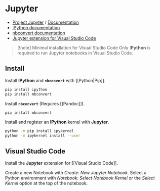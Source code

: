 # Jupyter

- [Project Jupyter](https://jUpyter.org) / [Documentation](https://docs.jupyter.org/en/latest/)
- [IPython documentation](https://ipython.readthedocs.io)
- [nbconvert documentation](https://nbconvert.readthedocs.io/en/latest/)
- [Jupyter extension for Visual Studio Code](https://marketplace.visualstudio.com/items?itemName=ms-toolsai.jupyter)

> [!note] Minimal installation for Visual Studio Code
> Only **IPython** is required to run Jupyter notebooks in Visual Studio Code.

## Install

Install **IPython** and **`nbconvert`** with [[Python|Pip]].

```zsh
pip install ipython
pip install nbconvert
```

Install **`nbconvert`** (Requires [[Pandoc]]).

```zsh
pip install nbconvert
```

Install and register an **IPython** kernel with **Jupyter**.

```zsh
python -m pip install ipykernel
python -m ipykernel install --user
```

## Visual Studio Code

Install the **Jupyter** extension for [[Visual Studio Code]].

Create a new Notebook with *Create: New Jupyter Notebook*. Select a Python environment with *Notebook: Select Notebook Kernel* or the *Select Kernel* option at the top of the notebook.